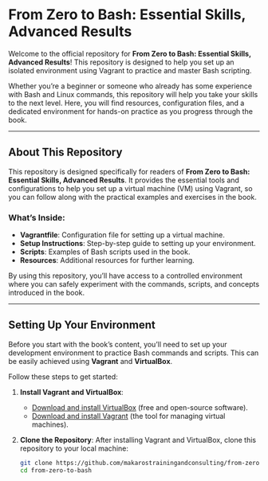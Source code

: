 # From Zero to Bash: Essential Skills, Advanced Results

Welcome to the official repository for **From Zero to Bash: Essential Skills, Advanced Results**! This repository is designed to help you set up an isolated environment using Vagrant to practice and master Bash scripting.

Whether you’re a beginner or someone who already has some experience with Bash and Linux commands, this repository will help you take your skills to the next level. Here, you will find resources, configuration files, and a dedicated environment for hands-on practice as you progress through the book.

---

## About This Repository

This repository is designed specifically for readers of **From Zero to Bash: Essential Skills, Advanced Results**. It provides the essential tools and configurations to help you set up a virtual machine (VM) using Vagrant, so you can follow along with the practical examples and exercises in the book.

### What’s Inside:
- **Vagrantfile**: Configuration file for setting up a virtual machine.
- **Setup Instructions**: Step-by-step guide to setting up your environment.
- **Scripts**: Examples of Bash scripts used in the book.
- **Resources**: Additional resources for further learning.

By using this repository, you’ll have access to a controlled environment where you can safely experiment with the commands, scripts, and concepts introduced in the book.

---

## Setting Up Your Environment

Before you start with the book’s content, you’ll need to set up your development environment to practice Bash commands and scripts. This can be easily achieved using **Vagrant** and **VirtualBox**.

Follow these steps to get started:

1. **Install Vagrant and VirtualBox**:
   - [Download and install VirtualBox](https://www.virtualbox.org/) (free and open-source software).
   - [Download and install Vagrant](https://www.vagrantup.com/) (the tool for managing virtual machines).

2. **Clone the Repository**:
   After installing Vagrant and VirtualBox, clone this repository to your local machine:

   ```bash
   git clone https://github.com/makarostrainingandconsulting/from-zero-to-bash.git
   cd from-zero-to-bash
